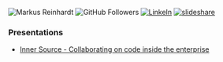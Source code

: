 ![Markus Reinhardt](https://img.shields.io/badge/name-Markus%20Reinhardt-brightgreen) ![GitHub Followers](https://img.shields.io/badge/dynamic/json?logo=github&label=GitHub+Followers&labelColor=282c34&color=181717&query=%24.data.totalSubs&url=https%3A%2F%2Fapi.spencerwoo.com%2Fsubstats%2F%3Fsource%3Dgithub%26queryKey%3Dmarkusrt&longCache=true) [![LinkeIn](https://img.shields.io/badge/-markusrt-blue?logo=Linkedin&logoColor=white)](http://de.linkedin.com/in/markusrt) [![slideshare](https://img.shields.io/badge/slideshare-markusrt-orange)](https://www.slideshare.net/markusrt)

### Presentations

- [Inner Source - Collaborating on code inside the enterprise](https://www.slideshare.net/markusrt/inner-source-collaborating-on-code-inside-the-enterprise)

<!--
![GitHub Stats](https://github-readme-stats.vercel.app/api?username=markusrt&include_all_commits=true&count_private=true&show_icons=true&line_height=20&title_color=bbf&icon_color=bbf&text_color=eee&bg_color=272b33)
-->

<!--
- 🔭 I’m currently working on ...
- 🌱 I’m currently learning [Swift](https://developer.apple.com/swift/)
- 😄 Pronouns: he/him
-->
